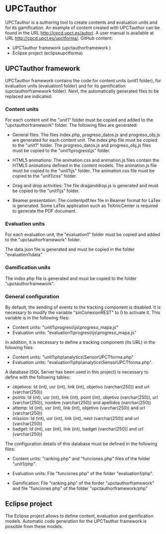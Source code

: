 # UPCTauthor

UPCTauthor is a authoring tool to create contents and evaluation units and for its gamification. An example of content created with UPCTauthor can be found in the URL http://cpcd.upct.es/autor/. A user manual is available at URL http://cpcd.upct.es/upctforma/. GitHub content:

- UPCTauthor framework (upctauthorframework )
- Eclipse project (eclipseupctforma)

## UPCTauthor framework
UPCTauthor framework contains the code for content units (unit1 folder), for evaluation units (evaluation1 folder) and for its gamification (upctauthorframework folder). Next, the automatically generated files to be replaced are indicated:

### Content units
For each content unit the "unit1" folder must be copied and added to the "upctauthorframework" folder. The following files are generated:

* General files: The files index.php, progreso_datos.js and progreso_obj.js are generated for each content unit. The index.php file must be copied to the "unit1" folder. The progreso_datos.js and progreso_obj.js files must be copied to the "unit1\progress\js" folder.

* HTML5 animations: The animation.css and animation.js files contain the HTML5 animations defined in the content models. The animation.js file must be copied to the "unit1\js" folder. The animation.css file must be copied to the "unit1\css" folder.

* Drag and drop activities: The file draganddrop.js is generated and must be copied to the "unit1\js" folder.

* Beamer presentation: The contentpdf.tex file in Beamer format for LaTex is generated. Some LaTex application such as TeXnicCenter is required to generate the PDF document.

### Evaluation units
For each evaluation unit, the "evaluation1" folder must be copied and added to the "upctauthorframework" folder.

The data.json file is generated and must be copied in the folder "evaluation1\data"

### Gamification units
The index.php file is generated and must be copied to the folder "upctauthorframework".

### General configuration
By default, the sending of events to the tracking component is disabled. It is necessary to modify the variable "sinConexionREST" to 0 to activate it. This variable is in the following files:

* Content units: "unit1\progreso\js\progreso_mapa.js" 
* Evaluation units: "evaluation1\progreso\js\progreso_mapa.js" 

In addition, it is necessary to define a tracking component (its URL) in the folowing files:

* Content units: "unit1\php\analytics\SensorUPCTforma.php"
* Evaluation units: "evaluation1\php\analytics\SensorUPCTforma.php".

A database (SQL Server has been used in this project) is necessary to define with the following tables:
* objetivos: Id (int), usr (int), link (int), objetivo (varchar(250)) and url (varchar(250))
* points:  Id (int), usr (int), link (int), point (int), objetivo (varchar(250)), url (varchar(250)), nombre (varchar(250)) and apellidos (varchar(250))
* attemp: Id (int), usr (int), link (int), objetivo (varchar(250)) and url (varchar(250))
* mission: Id (int), usr (int), link (int), next (varchar(250)) and url (varchar(250))
* badget: Id (int), usr (int), link (int), badget (varchar(250)) and url (varchar(250))

The configuration details of this database must be defined in the following files:

* Content units: "ranking.php" and "funciones.php" files of the folder "unit1/php".

* Evaluation units: File "funciones.php" of the folder "evaluation1/php".

* Gamification: File "ranking.php" of the forder "upctauthorframework" and file "funciones.php" of the folder "upctauthorframework/php" 

## Eclipse project
The Eclipse project allows to define content, evaluation and gamification models. Automatic code generation for the UPCTauthor framework is possible from these models.
